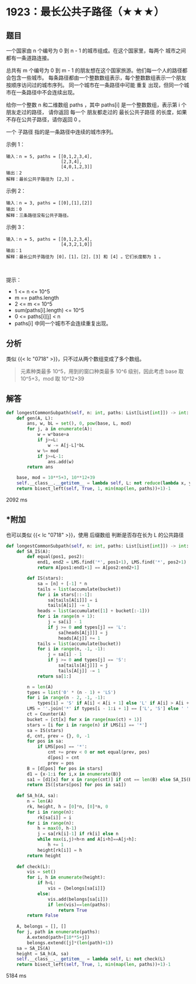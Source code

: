 # 1923：最长公共子路径（★★★）



## 题目

一个国家由 n 个编号为 0 到 n - 1 的城市组成。在这个国家里，每两个 城市之间都有一条道路连接。

总共有 m 个编号为 0 到 m - 1 的朋友想在这个国家旅游。他们每一个人的路径都会包含一些城市。
每条路径都由一个整数数组表示，每个整数数组表示一个朋友按顺序访问过的城市序列。
同一个城市在一条路径中可能 重复 出现，但同一个城市在一条路径中不会连续出现。

给你一个整数 n 和二维数组 paths ，其中 paths[i] 是一个整数数组，表示第 i 个朋友走过的路径，
请你返回 每一个 朋友都走过的 最长公共子路径 的长度，如果不存在公共子路径，请你返回 0 。

一个 子路径 指的是一条路径中连续的城市序列。

示例 1：

    输入：n = 5, paths = [[0,1,2,3,4],
                         [2,3,4],
                         [4,0,1,2,3]]
    输出：2
    解释：最长公共子路径为 [2,3] 。

示例 2：

    输入：n = 3, paths = [[0],[1],[2]]
    输出：0
    解释：三条路径没有公共子路径。

示例 3：

    输入：n = 5, paths = [[0,1,2,3,4],
                         [4,3,2,1,0]]
    输出：1
    解释：最长公共子路径为 [0]，[1]，[2]，[3] 和 [4] 。它们长度都为 1 。
 

提示：
- 1 <= n <= 10^5
- m == paths.length
- 2 <= m <= 10^5
- sum(paths[i].length) <= 10^5
- 0 <= paths[i][j] < n
- paths[i] 中同一个城市不会连续重复出现。


## 分析

类似 {{< lc "0718" >}}，只不过从两个数组变成了多个数组。

> 元素种类最多 10^5，用到的窗口种类最多 10^6 级别，因此考虑 base 取 10^5+3，mod 取 10^12+39

## 解答

```python
def longestCommonSubpath(self, n: int, paths: List[List[int]]) -> int:
    def gen(A, L):
        ans, w, bL = set(), 0, pow(base, L, mod)
        for j, a in enumerate(A):
            w = w*base+a
            if j>=L:
                w -= A[j-L]*bL
            w %= mod
            if j>=L-1:
                ans.add(w)
        return ans

    base, mod = 10**5+3, 10**12+39
    self.__class__.__getitem__ = lambda self, L: not reduce(lambda x, y: x&y, [gen(A,L) for A in paths])
    return bisect_left(self, True, 1, min(map(len, paths))+1)-1
```
2092 ms

## *附加

也可以类似 {{< lc "0718" >}}，使用 后缀数组 判断是否存在长为 L 的公共路径

```python
def longestCommonSubpath(self, n: int, paths: List[List[int]]) -> int:
    def SA_IS(A):
        def equal(pos1, pos2):
            end1, end2 = LMS.find('*', pos1+1), LMS.find('*', pos2+1)
            return A[pos1:end1+1] == A[pos2:end2+1]

        def IS(stars):
            sa = [n] + [-1] * n
            tails = list(accumulate(bucket))
            for i in stars[::-1]:
                sa[tails[A[i]]] = i
                tails[A[i]] -= 1
            heads = list(accumulate([1] + bucket[:-1]))
            for i in range(n + 1):
                j = sa[i] - 1
                if j >= 0 and types[j] == 'L':
                    sa[heads[A[j]]] = j
                    heads[A[j]] += 1
            tails = list(accumulate(bucket))
            for i in range(n, -1, -1):
                j = sa[i] - 1
                if j >= 0 and types[j] == 'S':
                    sa[tails[A[j]]] = j
                    tails[A[j]] -= 1
            return sa[1:]

        n = len(A)
        types = list('0' * (n - 1) + 'LS')
        for i in range(n - 2, -1, -1):
            types[i] = 'S' if A[i] < A[i + 1] else 'L' if A[i] > A[i + 1] else types[i + 1]
        LMS = ''.join('*' if types[i - 1:i + 1] == ['L', 'S'] else ' ' for i in range(n + 1))
        ct = Counter(A)
        bucket = [ct[x] for x in range(max(ct) + 1)]
        stars = [i for i in range(n) if LMS[i] == '*']
        sa = IS(stars)
        d, cnt, prev = {}, 0, -1
        for pos in sa:
            if LMS[pos] == '*':
                cnt += prev < 0 or not equal(prev, pos)
                d[pos] = cnt
                prev = pos
        B = [d[pos] for pos in stars]
        d1 = {x-1:i for i,x in enumerate(B)}
        sa1 = [d1[x] for x in range(cnt)] if cnt == len(B) else SA_IS(B)
        return IS([stars[pos] for pos in sa1])
    
    def SA_h(A, sa):
        n = len(A)
        rk, height, h = [0]*n, [0]*n, 0
        for i in range(n):
            rk[sa[i]] = i
        for i in range(n):
            h = max(0, h-1)
            j = sa[rk[i]-1] if rk[i] else n
            while max(i,j)+h<n and A[i+h]==A[j+h]:
                h += 1
            height[rk[i]] = h
        return height
    
    def check(L):
        vis = set()
        for i, h in enumerate(height):
            if h<L:
                vis = {belongs[sa[i]]}
            else:
                vis.add(belongs[sa[i]])
                if len(vis)==len(paths):
                    return True
        return False
            
    A, belongs = [], []
    for j, path in enumerate(paths):
        A.extend(path+[10**5+j])
        belongs.extend([j]*(len(path)+1))
    sa = SA_IS(A)
    height = SA_h(A, sa)
    self.__class__.__getitem__ = lambda self, L: not check(L)
    return bisect_left(self, True, 1, min(map(len, paths))+1)-1
```
5184 ms

